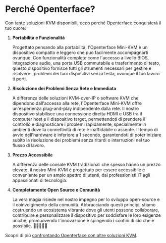 # Perché Openterface?

Con tante soluzioni KVM disponibili, ecco perché Openterface conquisterà il tuo cuore:

1. **Portabilità e Funzionalità**

    Progettato pensando alla portabilità, l'Openterface Mini-KVM è un dispositivo compatto e leggero che può facilmente accompagnarti ovunque. Con funzionalità complete come l'accesso a livello BIOS, integrazione audio, una porta USB commutabile e trasferimento di testo, questo dispositivo fornisce tutti gli strumenti necessari per gestire e risolvere i problemi dei tuoi dispositivi senza testa, ovunque il tuo lavoro ti porti.

2. **Risoluzione dei Problemi Senza Rete e Immediata**

    A differenza delle soluzioni KVM-over-IP o software KVM che dipendono dall'accesso alla rete, l'Openterface Mini-KVM offre un'esperienza plug-and-play indipendente dalla rete. Il nostro dispositivo stabilisce una connessione diretta HDMI e USB tra il computer host e il dispositivo target, permettendoti di prendere il controllo e diagnosticare i problemi rapidamente, specialmente in ambienti dove la connettività di rete è inaffidabile o assente. Il tempo di avvio dell'hardware è inferiore a 1 secondo, garantendoti di poter iniziare subito la risoluzione dei problemi senza ritardi o interruzioni nel tuo flusso di lavoro.

3. **Prezzo Accessibile**

    A differenza delle console KVM tradizionali che spesso hanno un prezzo elevato, il nostro Mini-KVM è progettato per essere accessibile e conveniente per un ampio spettro di utenti, dai professionisti IT agli appassionati di tecnologia.

4. **Completamente Open Source e Comunità**

    La vera magia risiede nel nostro impegno per lo sviluppo open-source e il coinvolgimento della comunità. Abbracciando questi principi, stiamo costruendo un ecosistema vibrante dove gli utenti possono collaborare, contribuire e personalizzare il dispositivo per soddisfare le loro esigenze uniche, promuovendo l'innovazione e spingendo i confini di ciò che è possibile. 👨‍💻🤝👩‍💻

Scopri di più [confrontando Openterface con altre soluzioni KVM](/comparison).